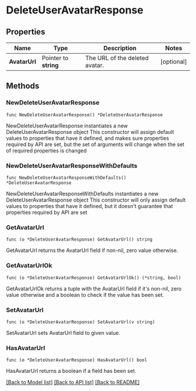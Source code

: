 # DeleteUserAvatarResponse

## Properties

Name | Type | Description | Notes
------------ | ------------- | ------------- | -------------
**AvatarUrl** | Pointer to **string** | The URL of the deleted avatar. | [optional] 

## Methods

### NewDeleteUserAvatarResponse

`func NewDeleteUserAvatarResponse() *DeleteUserAvatarResponse`

NewDeleteUserAvatarResponse instantiates a new DeleteUserAvatarResponse object
This constructor will assign default values to properties that have it defined,
and makes sure properties required by API are set, but the set of arguments
will change when the set of required properties is changed

### NewDeleteUserAvatarResponseWithDefaults

`func NewDeleteUserAvatarResponseWithDefaults() *DeleteUserAvatarResponse`

NewDeleteUserAvatarResponseWithDefaults instantiates a new DeleteUserAvatarResponse object
This constructor will only assign default values to properties that have it defined,
but it doesn't guarantee that properties required by API are set

### GetAvatarUrl

`func (o *DeleteUserAvatarResponse) GetAvatarUrl() string`

GetAvatarUrl returns the AvatarUrl field if non-nil, zero value otherwise.

### GetAvatarUrlOk

`func (o *DeleteUserAvatarResponse) GetAvatarUrlOk() (*string, bool)`

GetAvatarUrlOk returns a tuple with the AvatarUrl field if it's non-nil, zero value otherwise
and a boolean to check if the value has been set.

### SetAvatarUrl

`func (o *DeleteUserAvatarResponse) SetAvatarUrl(v string)`

SetAvatarUrl sets AvatarUrl field to given value.

### HasAvatarUrl

`func (o *DeleteUserAvatarResponse) HasAvatarUrl() bool`

HasAvatarUrl returns a boolean if a field has been set.


[[Back to Model list]](../README.md#documentation-for-models) [[Back to API list]](../README.md#documentation-for-api-endpoints) [[Back to README]](../README.md)


